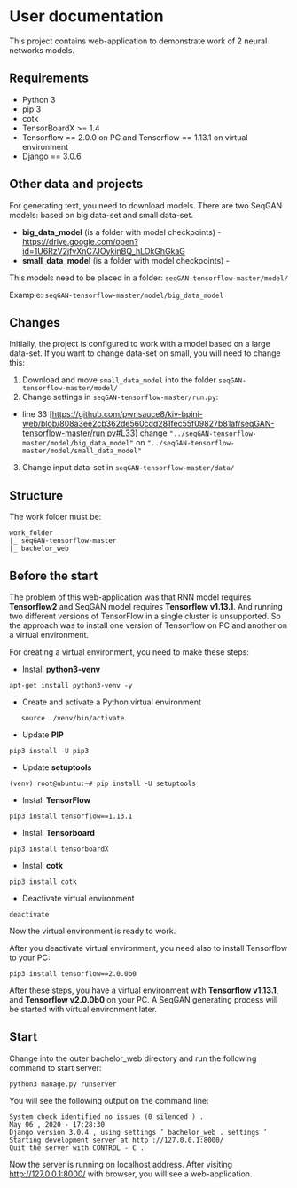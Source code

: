 # User documentation
This project contains web-application to demonstrate work of 2 neural networks models.

## Requirements

* Python 3
* pip 3
* cotk
* TensorBoardX >= 1.4
* Tensorflow == 2.0.0 on PC and Tensorflow == 1.13.1 on virtual environment
* Django == 3.0.6

## Other data and projects

For generating text, you need to download models. There are two SeqGAN models: based on big data-set and small data-set.

* **big_data_model** (is a folder with model checkpoints) - https://drive.google.com/open?id=1U6RzV2jfvXnC7JOykinBQ_hLOkGhGkaG
* **small_data_model** (is a folder with model checkpoints) - 

This models need to be placed in a folder: `seqGAN-tensorflow-master/model/`

Example: `seqGAN-tensorflow-master/model/big_data_model`

## Changes
Initially, the project is configured to work with a model based on a large data-set. If you want to change data-set on small, you will need to change this:

1. Download and move `small_data_model` into the folder `seqGAN-tensorflow-master/model/`
2. Change settings in `seqGAN-tensorflow-master/run.py`: 
  * line 33 [https://github.com/pwnsauce8/kiv-bpini-web/blob/808a3ee2cb362de560cdd281fec55f09827b81af/seqGAN-tensorflow-master/run.py#L33] change `"../seqGAN-tensorflow-master/model/big_data_model"` on `"../seqGAN-tensorflow-master/model/small_data_model"`
3. Change input data-set in `seqGAN-tensorflow-master/data/`

## Structure
The work folder must be:

```
work_folder
|_ seqGAN-tensorflow-master
|_ bachelor_web
```

## Before the start
The problem of this web-application was that RNN model requires **Tensorflow2** and SeqGAN model requires **Tensorflow v1.13.1**.  And running two different versions of TensorFlow in a single cluster is unsupported. So the approach was to install one version of Tensorflow on PC and another on a virtual environment.

For creating a virtual environment, you need to make these steps:

* Install **python3-venv**

```
apt-get install python3-venv -y
```

* Create and activate a Python virtual environment

```python3 -m venv venv
   source ./venv/bin/activate
   ```
   
* Update **PIP**

```
pip3 install -U pip3
```

* Update **setuptools**

```
(venv) root@ubuntu:~# pip install -U setuptools
```

* Install **TensorFlow**

```
pip3 install tensorflow==1.13.1
```

* Install **Tensorboard**

```
pip3 install tensorboardX
```

* Install **cotk**

```
pip3 install cotk
```

* Deactivate virtual environment 

```
deactivate
```

Now the virtual environment is ready to work.

After you deactivate virtual environment, you need also to install Tensorflow to your PC:

`pip3 install tensorflow==2.0.0b0`

After these steps, you have a virtual environment with **Tensorflow v1.13.1**, and **Tensorflow v2.0.0b0** on your PC.
A SeqGAN generating process will be started with virtual environment later.


## Start
Change into the outer bachelor_web directory and run the following command to start server:

```
python3 manage.py runserver
```

You will see the following output on the command line:

```
System check identified no issues (0 silenced ) .
May 06 , 2020 - 17:28:30
Django version 3.0.4 , using settings ’ bachelor_web . settings ’
Starting development server at http ://127.0.0.1:8000/
Quit the server with CONTROL - C .
```

Now the server is running on localhost address. After visiting http://127.0.0.1:8000/
with browser, you will see a web-application.




